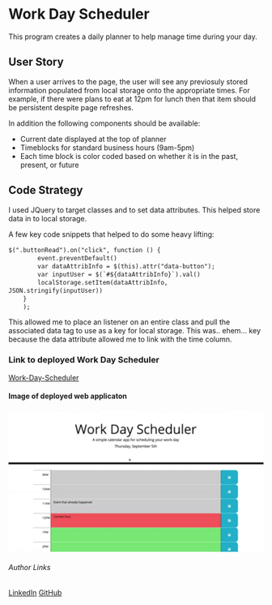 # Work Day Scheduler
This program creates a daily planner to help manage time during your day. 

## User Story
When a user arrives to the page, the user will see any previosuly stored information populated from local storage onto the appropriate times. For example, if there were plans to eat at 12pm for lunch then that item should be persistent despite page refreshes. 

In addition the following components should be available:

* Current date displayed at the top of planner
* Timeblocks for standard business hours (9am-5pm)
* Each time block is color coded based on whether it is in the past, present, or future

## Code Strategy
I used JQuery to target classes and to set data attributes. This helped store data in to local storage. 

A few key code snippets that helped to do some heavy lifting:

```
$(".buttonRead").on("click", function () {
        event.preventDefault()
        var dataAttribInfo = $(this).attr("data-button");
        var inputUser = $(`#${dataAttribInfo}`).val()
        localStorage.setItem(dataAttribInfo, JSON.stringify(inputUser))
    }
    );
```

This allowed me to place an listener on an entire class and pull the associated data tag to use as a key for local storage. This was.. ehem... key because the data attribute allowed me to link with the time column. 


### Link to deployed Work Day Scheduler
[Work-Day-Scheduler]( https://crackedsnowboard.github.io/work-day-scheduler/)


#### Image of deployed web applicaton
<img src="assets/plannerlook.png">


###### Author Links
[LinkedIn](linkedin.com/in/joel-mathen/)
[GitHub](https://github.com/crackedsnowboard)
